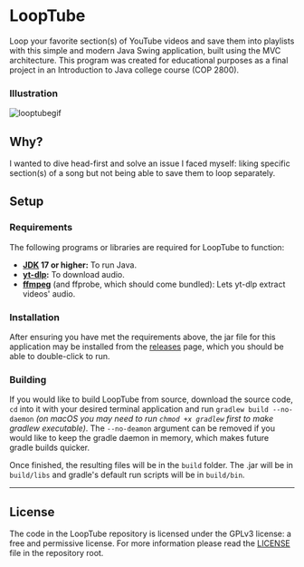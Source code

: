 # LoopTube
Loop your favorite section(s) of YouTube videos and save them into playlists
with this simple and modern Java Swing application, built using the MVC
architecture. This program was created for educational purposes as a final
project in an Introduction to Java college course (COP 2800).

### Illustration
![looptubegif](https://user-images.githubusercontent.com/76508651/234811865-33d9dba3-58ca-43f6-b4d1-762cf6694efe.gif)

## Why?
I wanted to dive head-first and solve an issue I faced myself: liking specific
section(s) of a song but not being able to save them to loop separately.

## Setup
### Requirements
The following
programs or libraries are required for LoopTube to function:
* **[JDK] 17 or higher:** To run Java.
* **[yt-dlp]:** To download audio.
* **[ffmpeg]** (and ffprobe, which should come bundled): Lets yt-dlp 
extract videos' audio.

### Installation
After ensuring you have met the requirements above, the jar file for this
application may be installed from the [releases] page, which you should be
able to double-click to run.

### Building
If you would like to build LoopTube from source, download the source code,
`cd` into it with your desired terminal application and run `gradlew build
--no-daemon` _(on macOS you may need to run `chmod +x gradlew` first to make
gradlew executable)_. The `--no-deamon` argument can be removed if you would
like to keep the gradle daemon in memory, which makes future gradle builds
quicker.

Once finished, the resulting files will be in the `build` folder. The .jar
will be in `build/libs` and gradle's default run scripts will be in
`build/bin`.

---
## License
The code in the LoopTube repository is licensed under the GPLv3 license: a free
and permissive license. For more information please read the [LICENSE] file in
the repository root.

[JDK]: https://adoptium.net
[ffmpeg]: https://ffmpeg.org/
[yt-dlp]: https://github.com/yt-dlp/yt-dlp
[releases]: https://github.com/marcelohdez/LoopTube/releases/

[LICENSE]: https://github.com/marcelohdez/LoopTube/blob/master/LICENSE
